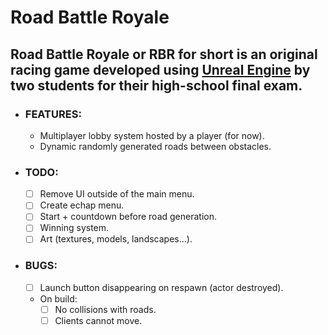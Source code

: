 # Road Battle Royale

## Road Battle Royale or RBR for short is an original racing game developed using [Unreal Engine](https://www.unrealengine.com/en-US/what-is-unreal-engine-4) by two students for their high-school final exam.

- ### FEATURES:
  - Multiplayer lobby system hosted by a player (for now).
  - Dynamic randomly generated roads between obstacles.

- ### TODO:
  - [ ] Remove UI outside of the main menu.
  - [ ] Create echap menu.
  - [ ] Start + countdown before road generation.
  - [ ] Winning system.
  - [ ] Art (textures, models, landscapes...).
  
- ### BUGS:
  - [ ] Launch button disappearing on respawn (actor destroyed).
  - On build:
    - [ ] No collisions with roads.
    - [ ] Clients cannot move.
